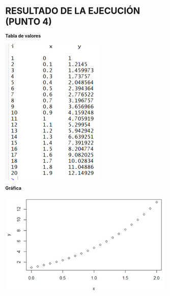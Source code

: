 # RESULTADO DE LA EJECUCIÓN (PUNTO 4)

**Tabla de valores**<br/><br/>
![alt text](https://github.com/adgarciaar/NumericalAnalysis/blob/master/Taller%205/Screenshot%20(1).png)

**Gráfica**<br/><br/>
![alt text](https://github.com/adgarciaar/NumericalAnalysis/blob/master/Taller%205/Screenshot%20(2).png)
